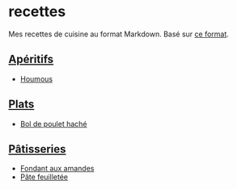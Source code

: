 # recettes
Mes recettes de cuisine au format Markdown. Basé sur [ce format](https://github.com/cnstoll/Grocery-Recipe-Format).

## [Apéritifs](apéritifs)
- [Houmous](apéritifs/houmous.md)

## [Plats](plats)

- [Bol de poulet haché](plats/poulet_haché.md)

## [Pâtisseries](patisseries)

- [Fondant aux amandes](patisseries/fondant_aux_amandes.md)
- [Pâte feuilletée](patisseries/pate_feuilletée.md)
